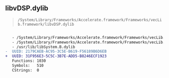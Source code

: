 ## libvDSP.dylib

> `/System/Library/Frameworks/Accelerate.framework/Frameworks/vecLib.framework/libvDSP.dylib`

```diff

   - /System/Library/Frameworks/Accelerate.framework/Frameworks/vecLib.framework/libBLAS.dylib
   - /System/Library/Frameworks/Accelerate.framework/Frameworks/vecLib.framework/libvMisc.dylib
   - /usr/lib/libSystem.B.dylib
-  UUID: 2179CAEB-AC95-3C5E-B619-F56189B6D6EB
+  UUID: 31F956E3-5C5C-3B7E-ADD5-B8246ECF1923
   Functions: 1030
   Symbols:   510
   CStrings:  0

```
